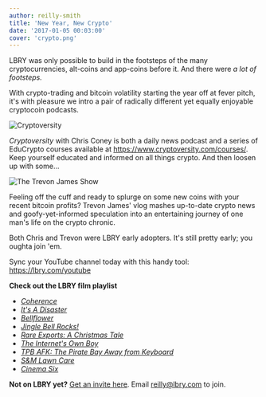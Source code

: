 ```yaml
---
author: reilly-smith
title: 'New Year, New Crypto'
date: '2017-01-05 00:03:00'
cover: 'crypto.png'
---
```


LBRY was only possible to build in the footsteps of the many cryptocurrencies, alt-coins and app-coins before it. And there were *a lot of footsteps.*

With crypto-trading and bitcoin volatility starting the year off at fever pitch, it's with pleasure we intro a pair of radically different yet equally enjoyable cryptocoin podcasts.

![Cryptoversity](/img/news/cryptoversity.png)

*Cryptoversity* with Chris Coney is both a daily news podcast and a series of EduCrypto courses available at https://www.cryptoversity.com/courses/. Keep yourself educated and informed on all things crypto. And then loosen up with some...

![The Trevon James Show](/img/news/trevon.png)

Feeling off the cuff and ready to splurge on some new coins with your recent bitcoin profits? Trevon James' vlog mashes up-to-date crypto news and goofy-yet-informed speculation into an entertaining journey of one man's life on the crypto chronic.

Both Chris and Trevon were LBRY early adopters. It's still pretty early; you oughta join 'em.

Sync your YouTube channel today with this handy tool: https://lbry.com/youtube

**Check out the LBRY film playlist**
- [*Coherence*](https://open.lbry.com/coherence)
- [*It's A Disaster*](https://open.lbry.com/itsadisaster)
- [*Bellflower*](https://open.lbry.com/bellfower)
- [*Jingle Bell Rocks!*](https://open.lbry.com/jinglebellrocks)
- [*Rare Exports: A Christmas Tale*](https://open.lbry.com/rareexports)
- [*The Internet's Own Boy*](https://open.lbry.com/theinternetsownboy)
- [*TPB AFK: The Pirate Bay Away from Keyboard*](https://open.lbry.com/tpbafk)
- [*S&M Lawn Care*](https://open.lbry.com/smlawncare)
- [*Cinema Six*](https://open.lbry.com/cinemasix)

**Not on LBRY yet?** [Get an invite here](https://lbry.com/get). Email [reilly@lbry.com](mailto:reilly@lbry.com) to join.
